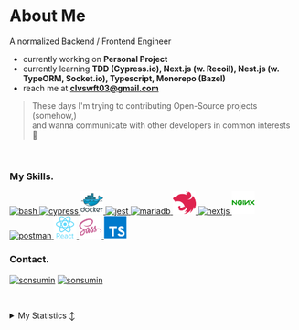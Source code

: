 # About Me

A normalized Backend / Frontend Engineer

- currently working on **Personal Project**
- currently learning **TDD (Cypress.io), Next.js (w. Recoil), Nest.js (w. TypeORM, Socket.io), Typescript, Monorepo (Bazel)**
- reach me at **clvswft03@gmail.com**

> These days I'm trying to contributing Open-Source projects (somehow,)\
> and wanna communicate with other developers in common interests 💬

&nbsp;

<h3 align="left">My Skills.</h3>
<p align="left"> <a href="https://www.gnu.org/software/bash/" target="_blank" rel="noreferrer"> <img src="https://www.vectorlogo.zone/logos/gnu_bash/gnu_bash-icon.svg" alt="bash" width="40" height="40"/> </a> <a href="https://www.cypress.io" target="_blank" rel="noreferrer"> <img src="https://raw.githubusercontent.com/simple-icons/simple-icons/6e46ec1fc23b60c8fd0d2f2ff46db82e16dbd75f/icons/cypress.svg" alt="cypress" width="40" height="40"/> </a> <a href="https://www.docker.com/" target="_blank" rel="noreferrer"> <img src="https://raw.githubusercontent.com/devicons/devicon/master/icons/docker/docker-original-wordmark.svg" alt="docker" width="40" height="40"/> </a> <a href="https://jestjs.io" target="_blank" rel="noreferrer"> <img src="https://www.vectorlogo.zone/logos/jestjsio/jestjsio-icon.svg" alt="jest" width="40" height="40"/> </a> <a href="https://mariadb.org/" target="_blank" rel="noreferrer"> <img src="https://www.vectorlogo.zone/logos/mariadb/mariadb-icon.svg" alt="mariadb" width="40" height="40"/> </a> <a href="https://nestjs.com/" target="_blank" rel="noreferrer"> <img src="https://raw.githubusercontent.com/devicons/devicon/master/icons/nestjs/nestjs-plain.svg" alt="nestjs" width="40" height="40"/> </a> <a href="https://nextjs.org/" target="_blank" rel="noreferrer"> <img src="https://cdn.worldvectorlogo.com/logos/nextjs-2.svg" alt="nextjs" width="40" height="40"/> </a> <a href="https://www.nginx.com" target="_blank" rel="noreferrer"> <img src="https://raw.githubusercontent.com/devicons/devicon/master/icons/nginx/nginx-original.svg" alt="nginx" width="40" height="40"/> </a> <a href="https://postman.com" target="_blank" rel="noreferrer"> <img src="https://www.vectorlogo.zone/logos/getpostman/getpostman-icon.svg" alt="postman" width="40" height="40"/> </a> <a href="https://reactjs.org/" target="_blank" rel="noreferrer"> <img src="https://raw.githubusercontent.com/devicons/devicon/master/icons/react/react-original-wordmark.svg" alt="react" width="40" height="40"/> </a> <a href="https://sass-lang.com" target="_blank" rel="noreferrer"> <img src="https://raw.githubusercontent.com/devicons/devicon/master/icons/sass/sass-original.svg" alt="sass" width="40" height="40"/> </a> <a href="https://www.typescriptlang.org/" target="_blank" rel="noreferrer"> <img src="https://raw.githubusercontent.com/devicons/devicon/master/icons/typescript/typescript-original.svg" alt="typescript" width="40" height="40"/> </a> </p>

<h3 align="left">Contact.</h3>
<p align="left"> <a href="https://linkedin.com/in/sonsumin" target="blank"><img align="center" src="https://raw.githubusercontent.com/rahuldkjain/github-profile-readme-generator/master/src/images/icons/Social/github.svg" alt="sonsumin" height="30" width="40" /></a> <a href="https://linkedin.com/in/sonsumin" target="blank"><img align="center" src="https://raw.githubusercontent.com/rahuldkjain/github-profile-readme-generator/master/src/images/icons/Social/linked-in-alt.svg" alt="sonsumin" height="30" width="40" /></a>
</p>

&nbsp;

<details>
 <summary>My Statistics ↕️</summary>

<!--START_SECTION:waka-->
![Code Time](http://img.shields.io/badge/Code%20Time-672%20hrs%2034%20mins-blue)

![Profile Views](http://img.shields.io/badge/Profile%20Views-85-blue)

**🐱 My GitHub Data** 

> 🏆 812 Contributions in the Year 2022
 > 
> 📦 12.5 MB Used in GitHub's Storage 
 > 
> 💼 Opted to Hire
 > 
> 📜 310 Public Repositories 
 > 
> 🔑 98 Private Repositories  
 > 
**I'm an Early 🐤** 

```text
🌞 Morning    30 commits     █████░░░░░░░░░░░░░░░░░░░░   22.06% 
🌆 Daytime    39 commits     ███████░░░░░░░░░░░░░░░░░░   28.68% 
🌃 Evening    45 commits     ████████░░░░░░░░░░░░░░░░░   33.09% 
🌙 Night      22 commits     ████░░░░░░░░░░░░░░░░░░░░░   16.18%

```
📅 **I'm Most Productive on Thursday** 

```text
Monday       25 commits     ████░░░░░░░░░░░░░░░░░░░░░   18.38% 
Tuesday      15 commits     ██░░░░░░░░░░░░░░░░░░░░░░░   11.03% 
Wednesday    24 commits     ████░░░░░░░░░░░░░░░░░░░░░   17.65% 
Thursday     39 commits     ███████░░░░░░░░░░░░░░░░░░   28.68% 
Friday       15 commits     ██░░░░░░░░░░░░░░░░░░░░░░░   11.03% 
Saturday     6 commits      █░░░░░░░░░░░░░░░░░░░░░░░░   4.41% 
Sunday       12 commits     ██░░░░░░░░░░░░░░░░░░░░░░░   8.82%

```


📊 **This Week I Spent My Time On** 

```text
⌚︎ Time Zone: Asia/Seoul

💬 Programming Languages: 
Other                    3 hrs 29 mins       ████████░░░░░░░░░░░░░░░░░   35.33% 
Kotlin                   3 hrs 16 mins       ████████░░░░░░░░░░░░░░░░░   33.13% 
TypeScript               2 hrs 36 mins       ██████░░░░░░░░░░░░░░░░░░░   26.35% 
JSON                     16 mins             ░░░░░░░░░░░░░░░░░░░░░░░░░   2.81% 
YAML                     11 mins             ░░░░░░░░░░░░░░░░░░░░░░░░░   1.88%

🔥 Editors: 
IntelliJ                 3 hrs 28 mins       ████████░░░░░░░░░░░░░░░░░   35.06% 
VS Code                  3 hrs 18 mins       ████████░░░░░░░░░░░░░░░░░   33.33% 
Browser                  3 hrs 4 mins        ███████░░░░░░░░░░░░░░░░░░   31.07% 
Neovim                   3 mins              ░░░░░░░░░░░░░░░░░░░░░░░░░   0.54%

💻 Operating System: 
Linux                    9 hrs 54 mins       █████████████████████████   100.0%

```

**I Mostly Code in JavaScript** 

```text
JavaScript               20 repos            ██████░░░░░░░░░░░░░░░░░░░   25.64% 
TypeScript               18 repos            █████░░░░░░░░░░░░░░░░░░░░   23.08% 
Shell                    9 repos             ███░░░░░░░░░░░░░░░░░░░░░░   11.54% 
Python                   7 repos             ██░░░░░░░░░░░░░░░░░░░░░░░   8.97% 
CSS                      7 repos             ██░░░░░░░░░░░░░░░░░░░░░░░   8.97%

```


**Timeline**

![Chart not found](https://raw.githubusercontent.com/todaypp/todaypp/master/charts/bar_graph.png) 


 Last Updated on 01/04/2022 11:11:07 UTC
<!--END_SECTION:waka-->
</details>
